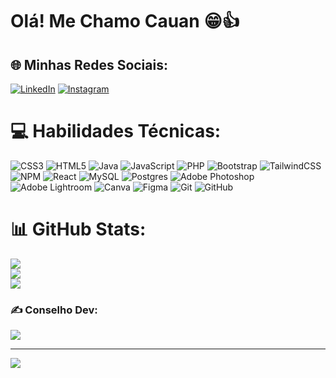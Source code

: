 # Olá! Me Chamo Cauan 😁👍
## 🌐 Minhas Redes Sociais:
[![LinkedIn](https://img.shields.io/badge/LinkedIn-%230077B5.svg?logo=linkedin&logoColor=white)](https://linkedin.com/in/cauan-gabriel-nascimento-a3a1492ab) [![Instagram](https://img.shields.io/badge/Instagram-%23E4405F.svg?logo=Instagram&logoColor=white)](https://instagram.com/cauangabrielsrn)

# 💻 Habilidades Técnicas:
![CSS3](https://img.shields.io/badge/css3-%231572B6.svg?style=for-the-badge&logo=css3&logoColor=white) ![HTML5](https://img.shields.io/badge/html5-%23E34F26.svg?style=for-the-badge&logo=html5&logoColor=white) ![Java](https://img.shields.io/badge/java-%23ED8B00.svg?style=for-the-badge&logo=openjdk&logoColor=white) ![JavaScript](https://img.shields.io/badge/javascript-%23323330.svg?style=for-the-badge&logo=javascript&logoColor=%23F7DF1E) ![PHP](https://img.shields.io/badge/php-%23777BB4.svg?style=for-the-badge&logo=php&logoColor=white) ![Bootstrap](https://img.shields.io/badge/bootstrap-%238511FA.svg?style=for-the-badge&logo=bootstrap&logoColor=white) ![TailwindCSS](https://img.shields.io/badge/tailwindcss-%2338B2AC.svg?style=for-the-badge&logo=tailwind-css&logoColor=white) ![NPM](https://img.shields.io/badge/NPM-%23CB3837.svg?style=for-the-badge&logo=npm&logoColor=white) ![React](https://img.shields.io/badge/react-%2320232a.svg?style=for-the-badge&logo=react&logoColor=%2361DAFB) ![MySQL](https://img.shields.io/badge/mysql-4479A1.svg?style=for-the-badge&logo=mysql&logoColor=white) ![Postgres](https://img.shields.io/badge/postgres-%23316192.svg?style=for-the-badge&logo=postgresql&logoColor=white) ![Adobe Photoshop](https://img.shields.io/badge/adobe%20photoshop-%2331A8FF.svg?style=for-the-badge&logo=adobe%20photoshop&logoColor=white) ![Adobe Lightroom](https://img.shields.io/badge/Adobe%20Lightroom-31A8FF.svg?style=for-the-badge&logo=Adobe%20Lightroom&logoColor=white) ![Canva](https://img.shields.io/badge/Canva-%2300C4CC.svg?style=for-the-badge&logo=Canva&logoColor=white) ![Figma](https://img.shields.io/badge/figma-%23F24E1E.svg?style=for-the-badge&logo=figma&logoColor=white) ![Git](https://img.shields.io/badge/git-%23F05033.svg?style=for-the-badge&logo=git&logoColor=white) ![GitHub](https://img.shields.io/badge/github-%23121011.svg?style=for-the-badge&logo=github&logoColor=white)
# 📊 GitHub Stats:
![](https://github-readme-stats.vercel.app/api?username=LoadCG&theme=gruvbox&hide_border=true&include_all_commits=false&count_private=false)<br/>
![](https://github-readme-streak-stats.herokuapp.com/?user=LoadCG&theme=gruvbox&hide_border=true)<br/>
![](https://github-readme-stats.vercel.app/api/top-langs/?username=LoadCG&theme=gruvbox&hide_border=true&include_all_commits=false&count_private=false&layout=compact)

### ✍️ Conselho Dev:
![](https://quotes-github-readme.vercel.app/api?type=horizontal&theme=gruvbox)

---
[![](https://visitcount.itsvg.in/api?id=LoadCG&icon=0&color=12)](https://visitcount.itsvg.in)

<!-- Proudly created with GPRM ( https://gprm.itsvg.in ) -->
